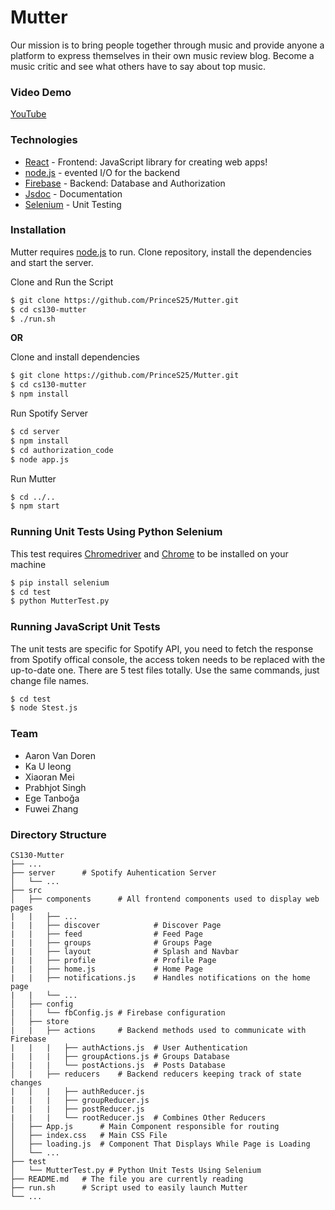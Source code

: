 # Mutter
Our mission is to bring people together through music and provide anyone a platform to express
themselves in their own music review blog. Become a music critic and see what others have to
say about top music.


### Video Demo
[YouTube](https://youtu.be/1qkLy-PLUP0)


### Technologies
* [React](https://reactjs.org/) - Frontend: JavaScript library for creating web apps!
* [node.js](http://nodejs.org) - evented I/O for the backend
* [Firebase](https://firebase.google.com/) - Backend: Database and Authorization
* [Jsdoc](https://devdocs.io/jsdoc/) - Documentation
* [Selenium](https://selenium-python.readthedocs.io/) - Unit Testing


### Installation
Mutter requires [node.js](https://nodejs.org/) to run.
Clone repository, install the dependencies and start the server.

Clone and Run the Script
```sh
$ git clone https://github.com/PrinceS25/Mutter.git
$ cd cs130-mutter
$ ./run.sh
```

**OR**

Clone and install dependencies
```sh
$ git clone https://github.com/PrinceS25/Mutter.git
$ cd cs130-mutter
$ npm install
```

Run Spotify Server
```sh
$ cd server
$ npm install
$ cd authorization_code
$ node app.js
```

Run Mutter
```sh
$ cd ../..
$ npm start
```


### Running Unit Tests Using Python Selenium
This test requires [Chromedriver](https://chromedriver.chromium.org/downloads) and [Chrome](https://www.google.com/chrome/) to be installed on your machine 
```sh
$ pip install selenium
$ cd test
$ python MutterTest.py
```
### Running JavaScript Unit Tests
The unit tests are specific for Spotify API, you need to fetch the response from Spotify offical console, the access token needs to be replaced with the up-to-date one. There are 5 test files totally. Use the same commands, just change file names.
```sh
$ cd test
$ node Stest.js
```


### Team
* Aaron Van Doren
* Ka U Ieong
* Xiaoran Mei
* Prabhjot Singh
* Ege Tanboğa
* Fuwei Zhang


### Directory Structure
    CS130-Mutter
    ├── ...
    ├── server      # Spotify Auhentication Server
    │   └── ...
    ├── src
    │   ├── components      # All frontend components used to display web pages 
    |   |   ├── ...
    |   |   ├── discover            # Discover Page
    |   |   ├── feed                # Feed Page
    |   |   ├── groups              # Groups Page
    |   |   ├── layout              # Splash and Navbar
    |   |   ├── profile             # Profile Page
    |   |   ├── home.js             # Home Page
    |   |   ├── notifications.js    # Handles notifications on the home page
    |   |   └── ...
    │   ├── config
    |   |   └── fbConfig.js # Firebase configuration
    │   ├── store
    |   |   ├── actions     # Backend methods used to communicate with Firebase
    |   |   |   ├── authActions.js  # User Authentication
    |   |   |   ├── groupActions.js # Groups Database
    |   |   |   └── postActions.js  # Posts Database
    │   |   ├── reducers    # Backend reducers keeping track of state changes
    |   |   |   ├── authReducer.js  
    |   |   |   ├── groupReducer.js 
    |   |   |   ├── postReducer.js 
    |   |   |   └── rootReducer.js  # Combines Other Reducers
    │   ├── App.js      # Main Component responsible for routing
    │   ├── index.css   # Main CSS File
    │   ├── loading.js  # Component That Displays While Page is Loading
    │   └── ...
    ├── test
    │   └── MutterTest.py # Python Unit Tests Using Selenium 
    ├── README.md   # The file you are currently reading 
    ├── run.sh      # Script used to easily launch Mutter
    └── ...
